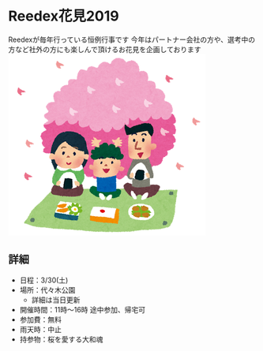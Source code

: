 # Reedex花見2019

Reedexが毎年行っている恒例行事です
今年はパートナー会社の方や、選考中の方など社外の方にも楽しんで頂けるお花見を企画しております
![top](https://github.com/Reedex2019SpringParty/Reedex2019SpringParty.github.io/blob/images/hanami_family.png?raw=true)

## 詳細

* 日程：3/30(土)
* 場所：代々木公園
  * 詳細は当日更新
* 開催時間：11時～16時 途中参加、帰宅可
* 参加費：無料
* 雨天時：中止
* 持参物：桜を愛する大和魂
